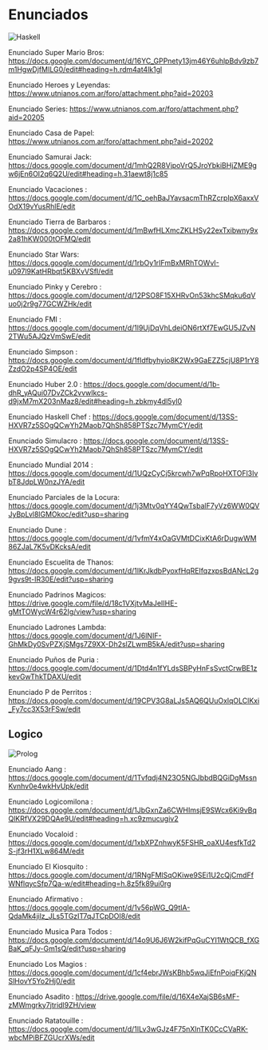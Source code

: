 <h1>Enunciados</h1> 

![Haskell](https://img.shields.io/badge/Haskell-5e5086?style=for-the-badge&logo=haskell&logoColor=white)

Enunciado Super Mario Bros: https://docs.google.com/document/d/16YC_GPPnety13jm46Y6uhlpBdv9zb7m1HgwDjfMILG0/edit#heading=h.rdm4at4lk1gl

Enunciado Heroes y Leyendas: https://www.utnianos.com.ar/foro/attachment.php?aid=20203

Enunciado Series: https://www.utnianos.com.ar/foro/attachment.php?aid=20205

Enunciado Casa de Papel: https://www.utnianos.com.ar/foro/attachment.php?aid=20202

Enunciado Samurai Jack: https://docs.google.com/document/d/1mhQ2R8VjpoVrQ5JroYbkiBHjZME9gw6jEn6OI2q6Q2U/edit#heading=h.31aewt8j1c85

Enunciado Vacaciones : https://docs.google.com/document/d/1C_oehBaJYavsacmThRZcrpIpX6axxVOdX19vYusRhlE/edit

Enunciado Tierra de Barbaros : https://docs.google.com/document/d/1mBwfHLXmcZKLHSy22exTxibwny9x2a81hKW000tOFMQ/edit

Enunciado Star Wars: https://docs.google.com/document/d/1rbOy1rIFmBxMRhTOWvI-u097l9KatHRbqt5KBXvVSfI/edit

Enunciado Pinky y Cerebro : https://docs.google.com/document/d/12PSO8F15XHRvOn53khcSMqku6qVuo0j2r9g77GCWZHk/edit

Enunciado FMI : https://docs.google.com/document/d/1l9UjDqVhLdeiON6rtXf7EwGU5JZvN2TWu5AJQzVmSwE/edit

Enunciado Simpson : https://docs.google.com/document/d/1fIdfbyhyio8K2Wx9GaEZZ5cjU8P1rY8ZzdO2p4SP4OE/edit

Enunciado Huber 2.0 : https://docs.google.com/document/d/1b-dhR_yAQui07DvZCk2vvwIkcs-d9jxM7mX203nMaz8/edit#heading=h.zbkmy4dl5yl0

Enunciado Haskell Chef : https://docs.google.com/document/d/13SS-HXVR7z5SOgQCwYh2Maob7QhSh858PTSzc7MymCY/edit

Enunciado Simulacro : https://docs.google.com/document/d/13SS-HXVR7z5SOgQCwYh2Maob7QhSh858PTSzc7MymCY/edit

Enunciado Mundial 2014 : https://docs.google.com/document/d/1UQzCyCj5krcwh7wPqRpoHXTOFl3IvbT8JdpLW0nzJYA/edit

Enunciado Parciales de la Locura: https://docs.google.com/document/d/1j3Mtv0qYY4QwTsbalF7yVz6WW0QVJyBpLvl8lGMOkoc/edit?usp=sharing

Enunciado Dune : https://docs.google.com/document/d/1vfmY4xOaGVMtDCixKtA6rDugwWM86ZJaL7K5vDKcksA/edit

Enunciado Escuelita de Thanos: https://docs.google.com/document/d/1IKrJkdbPyoxfHqREIfqzxpsBdANcL2g9gvs9t-IR30E/edit?usp=sharing

Enunciado Padrinos Magicos: https://drive.google.com/file/d/18c1VXjtvMaJeIIHE-gMtTOWycW4r62Ig/view?usp=sharing

Enunciado Ladrones Lambda: https://docs.google.com/document/d/1J6lNIF-GhMkDy0SvPZXjSMgs7Z9XX-Dh2slZLwmB5kA/edit?usp=sharing

Enunciado Puños de Puria : https://docs.google.com/document/d/1Dtd4n1fYLdsSBPyHnFsSvctCrwBE1zkevGwThkTDAXU/edit

Enunciado P de Perritos : https://docs.google.com/document/d/19CPV3G8aLJs5AQ6QUuOxlqOLClKxi_Fy7cc3X53rFSw/edit

<h2>Logico</h2> 

![Prolog]([[https://files.oaiusercontent.com/file-KumhtBSWI8e29Z1eAxsG794f?se=2024-08-19T19%3A18%3A49Z&sp=r&sv=2023-11-03&sr=b&rscc=max-age%3D604800%2C%20immutable%2C%20private&rscd=attachment%3B%20filename%3D240bd4a3-cef7-4630-b4ae-1226602e1a6c.webp&sig=16Wfp87kmi6o9pxX208lz7n8ge0F95bNuFKVg7kei2Q%3D](https://files.adrianistan.eu/SWIPrologLogo.png)](https://miro.medium.com/v2/resize:fit:1400/1*ZT-uARoKO0dd4Wq6tc3W2A.png))

Enunciado Aang : https://docs.google.com/document/d/1Tvfqdj4N23O5NGJbbdBQGiDgMssnKvnhv0e4wkHvUpk/edit

Enunciado Logicomilona : https://docs.google.com/document/d/1JbGxnZa6CWHImsjE9SWcx6Ki9vBqQlKRfVX29DQAe9U/edit#heading=h.xc9zmucugiv2

Enunciado Vocaloid : https://docs.google.com/document/d/1xbXPZnhwyK5FSHR_oaXU4esfkTd2S-jf3rH1XLw864M/edit

Enunciado El Kiosquito : https://docs.google.com/document/d/1RNgFMlSqOKiwe9SEi1U2cQjCmdFfWNflqycSfp7Qa-w/edit#heading=h.8z5fk89ui0rg

Enunciado Afirmativo : https://docs.google.com/document/d/1v56pWG_Q9tIA-QdaMk4jilz_JLs5TGzIT7qJTCpDOI8/edit

Enunciado Musica Para Todos : https://docs.google.com/document/d/14o9U6J6W2kifPqGuCYI1WtQCB_fXGBaK_qFJy-Gm1sQ/edit?usp=sharing

Enunciado Los Magios : https://docs.google.com/document/d/1cf4ebrJWsKBhb5wqJiEfnPoiqFKjQNSlHovY5Yo2Hj0/edit

Enunciado Asadito : https://drive.google.com/file/d/16X4eXajSB6sMF-zMWmgrky7jtridl9ZH/view

Enunciado Ratatouille : https://docs.google.com/document/d/1ILv3wGJz4F75nXlnTK0CcCVaRK-wbcMPiBFZGUcrXWs/edit
